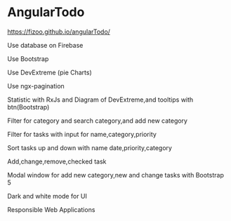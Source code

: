 # AngularTodo


https://fizoo.github.io/angularTodo/

Use database on Firebase

Use Bootstrap

Use DevExtreme (pie Charts)

Use ngx-pagination

Statistic with RxJs and Diagram of  DevExtreme,and tooltips with btn(Bootstrap)

Filter for  category and search category,and add new category

Filter  for tasks with input for name,category,priority

Sort tasks up and down with name date,priority,category

Add,change,remove,checked task

Modal window for add new category,new and change tasks with Bootstrap 5

Dark and white mode for UI

Responsible Web Applications

